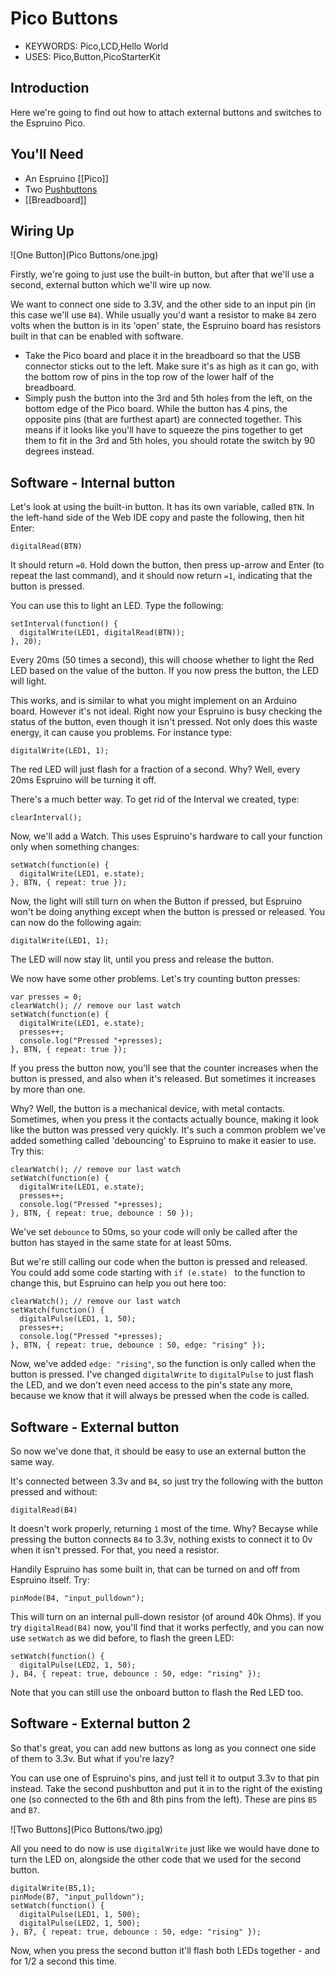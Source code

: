 <!--- Copyright (c) 2015 Gordon Williams, Pur3 Ltd. See the file LICENSE for copying permission. -->
Pico Buttons
===========

* KEYWORDS: Pico,LCD,Hello World
* USES: Pico,Button,PicoStarterKit

Introduction
-----------

Here we're going to find out how to attach external buttons and switches to the Espruino Pico.

You'll Need
----------

* An Espruino [[Pico]]
* Two [Pushbuttons](/Button)
* [[Breadboard]]

Wiring Up
--------

![One Button](Pico Buttons/one.jpg)

Firstly, we're going to just use the built-in button, but after that we'll use a second, external button which we'll wire up now.

We want to connect one side to 3.3V, and the other side to an input pin (in this case we'll use `B4`). While usually you'd want a resistor to make `B4` zero volts when the button is in its 'open' state, the Espruino board has resistors built in that can be enabled with software.

* Take the Pico board and place it in the breadboard so that the USB connector sticks out to the left. Make sure it's as high as it can go, with the bottom row of pins in the top row of the lower half of the breadboard.
* Simply push the button into the 3rd and 5th holes from the left, on the bottom edge of the Pico board. While the button has 4 pins, the opposite pins (that are furthest apart) are connected together. This means if it looks like you'll have to squeeze the pins together to get them to fit in the 3rd and 5th holes, you should rotate the switch by 90 degrees instead.

Software - Internal button
-----------------------

Let's look at using the built-in button. It has its own variable, called `BTN`. In the left-hand side of the Web IDE copy and paste the following, then hit Enter: 

```
digitalRead(BTN)
```

It should return `=0`. Hold down the button, then press up-arrow and Enter (to repeat the last command), and it should now return `=1`, indicating that the button is pressed.

You can use this to light an LED. Type the following:

```
setInterval(function() {
  digitalWrite(LED1, digitalRead(BTN));
}, 20);
```

Every 20ms (50 times a second), this will choose whether to light the Red LED based on the value of the button. If you now press the button, the LED will light.

This works, and is similar to what you might implement on an Arduino board. However it's not ideal. Right now your Espruino is busy checking the status of the button, even though it isn't pressed. Not only does this waste energy, it can cause you problems. For instance type:

```
digitalWrite(LED1, 1);
```

The red LED will just flash for a fraction of a second. Why? Well, every 20ms Espruino will be turning it off.

There's a much better way. To get rid of the Interval we created, type:

```
clearInterval();
```

Now, we'll add a Watch. This uses Espruino's hardware to call your function only when something changes:

```
setWatch(function(e) {
  digitalWrite(LED1, e.state);
}, BTN, { repeat: true });
```

Now, the light will still turn on when the Button if pressed, but Espruino won't be doing anything except when the button is pressed or released. You can now do the following again:

```
digitalWrite(LED1, 1);
```

The LED will now stay lit, until you press and release the button.

We now have some other problems. Let's try counting button presses:

```
var presses = 0;
clearWatch(); // remove our last watch
setWatch(function(e) {
  digitalWrite(LED1, e.state);
  presses++;
  console.log("Pressed "+presses);
}, BTN, { repeat: true });
```

If you press the button now, you'll see that the counter increases when the button is pressed, and also when it's released. But sometimes it increases by more than one.

Why? Well, the button is a mechanical device, with metal contacts. Sometimes, when you press it the contacts actually bounce, making it look like the button was pressed very quickly. It's such a common problem we've added something called 'debouncing' to Espruino to make it easier to use. Try this:

```
clearWatch(); // remove our last watch
setWatch(function(e) {
  digitalWrite(LED1, e.state);
  presses++;
  console.log("Pressed "+presses);
}, BTN, { repeat: true, debounce : 50 });
```

We've set `debounce` to 50ms, so your code will only be called after the button has stayed in the same state for at least 50ms.

But we're still calling our code when the button is pressed and released. You could add some code starting with `if (e.state) ` to the function to change this, but Espruino can help you out here too:

```
clearWatch(); // remove our last watch
setWatch(function() {
  digitalPulse(LED1, 1, 50);
  presses++;
  console.log("Pressed "+presses);
}, BTN, { repeat: true, debounce : 50, edge: "rising" });
```

Now, we've added `edge: "rising"`, so the function is only called when the button is pressed. I've changed `digitalWrite` to `digitalPulse` to just flash the LED, and we don't even need access to the pin's state any more, because we know that it will always be pressed when the code is called.


Software - External button
-----------------------

So now we've done that, it should be easy to use an external button the same way.

It's connected between 3.3v and `B4`, so just try the following with the button pressed and without:

```
digitalRead(B4)
```

It doesn't work properly, returning `1` most of the time. Why? Becayse while pressing the button connects `B4` to 3.3v, nothing exists to connect it to 0v when it isn't pressed. For that, you need a resistor.

Handily Espruino has some built in, that can be turned on and off from Espruino itself. Try:

```
pinMode(B4, "input_pulldown");
```

This will turn on an internal pull-down resistor (of around 40k Ohms). If you try `digitalRead(B4)` now, you'll find that it works perfectly, and you can now use `setWatch` as we did before, to flash the green LED:

```
setWatch(function() {
  digitalPulse(LED2, 1, 50);
}, B4, { repeat: true, debounce : 50, edge: "rising" });
```

Note that you can still use the onboard button to flash the Red LED too.

Software - External button 2
-------------------------

So that's great, you can add new buttons as long as you connect one side of them to 3.3v. But what if you're lazy?

You can use one of Espruino's pins, and just tell it to output 3.3v to that pin instead. Take the second pushbutton and put it in to the right of the existing one (so connected to the 6th and 8th pins from the left). These are pins `B5` and `B7`.

![Two Buttons](Pico Buttons/two.jpg)

All you need to do now is use `digitalWrite` just like we would have done to turn the LED on, alongside the other code that we used for the second button.

```
digitalWrite(B5,1);
pinMode(B7, "input_pulldown");
setWatch(function() {
  digitalPulse(LED1, 1, 500);
  digitalPulse(LED2, 1, 500);
}, B7, { repeat: true, debounce : 50, edge: "rising" });
```

Now, when you press the second button it'll flash both LEDs together - and for 1/2 a second this time.
